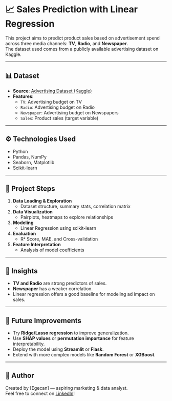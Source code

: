 # 📈 Sales Prediction with Linear Regression

This project aims to predict product sales based on advertisement spend across three media channels: **TV**, **Radio**, and **Newspaper**.  
The dataset used comes from a publicly available advertising dataset on Kaggle.

---

## 📊 Dataset

- **Source**: [Advertising Dataset (Kaggle)](https://www.kaggle.com/datasets/ashydv/advertising-dataset)
- **Features**:
  - `TV`: Advertising budget on TV
  - `Radio`: Advertising budget on Radio
  - `Newspaper`: Advertising budget on Newspapers
  - `Sales`: Product sales (target variable)

---

## ⚙️ Technologies Used

- Python
- Pandas, NumPy
- Seaborn, Matplotlib
- Scikit-learn

---

## 📌 Project Steps

1. **Data Loading & Exploration**
   - Dataset structure, summary stats, correlation matrix
2. **Data Visualization**
   - Pairplots, heatmaps to explore relationships
3. **Modeling**
   - Linear Regression using scikit-learn
4. **Evaluation**
   - R² Score, MAE, and Cross-validation
5. **Feature Interpretation**
   - Analysis of model coefficients

---

## 🧠 Insights

- **TV and Radio** are strong predictors of sales.
- **Newspaper** has a weaker correlation.
- Linear regression offers a good baseline for modeling ad impact on sales.

---

## 🚀 Future Improvements

- Try **Ridge/Lasso regression** to improve generalization.
- Use **SHAP values** or **permutation importance** for feature interpretability.
- Deploy the model using **Streamlit** or **Flask**.
- Extend with more complex models like **Random Forest** or **XGBoost**.

---

## 👤 Author

Created by [Egecan] — aspiring marketing & data analyst.  
Feel free to connect on [LinkedIn](www.linkedin.com/in/egecan-karabulut-52107959)!

